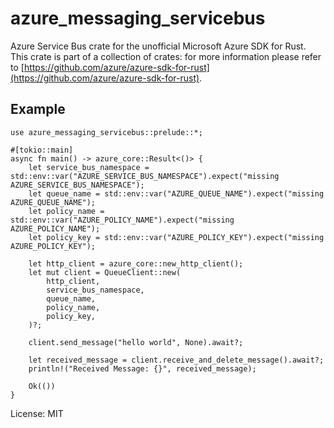 # azure_messaging_servicebus

Azure Service Bus crate for the unofficial Microsoft Azure SDK for Rust.
This crate is part of a collection of crates: for more information please refer to [https://github.com/azure/azure-sdk-for-rust](https://github.com/azure/azure-sdk-for-rust).

## Example
```no_run,rust
use azure_messaging_servicebus::prelude::*;

#[tokio::main]
async fn main() -> azure_core::Result<()> {
    let service_bus_namespace = std::env::var("AZURE_SERVICE_BUS_NAMESPACE").expect("missing AZURE_SERVICE_BUS_NAMESPACE");
    let queue_name = std::env::var("AZURE_QUEUE_NAME").expect("missing AZURE_QUEUE_NAME");
    let policy_name = std::env::var("AZURE_POLICY_NAME").expect("missing AZURE_POLICY_NAME");
    let policy_key = std::env::var("AZURE_POLICY_KEY").expect("missing AZURE_POLICY_KEY");

    let http_client = azure_core::new_http_client();
    let mut client = QueueClient::new(
        http_client,
        service_bus_namespace,
        queue_name,
        policy_name,
        policy_key,
    )?;

    client.send_message("hello world", None).await?;

    let received_message = client.receive_and_delete_message().await?;
    println!("Received Message: {}", received_message);

    Ok(())
}
```

License: MIT
